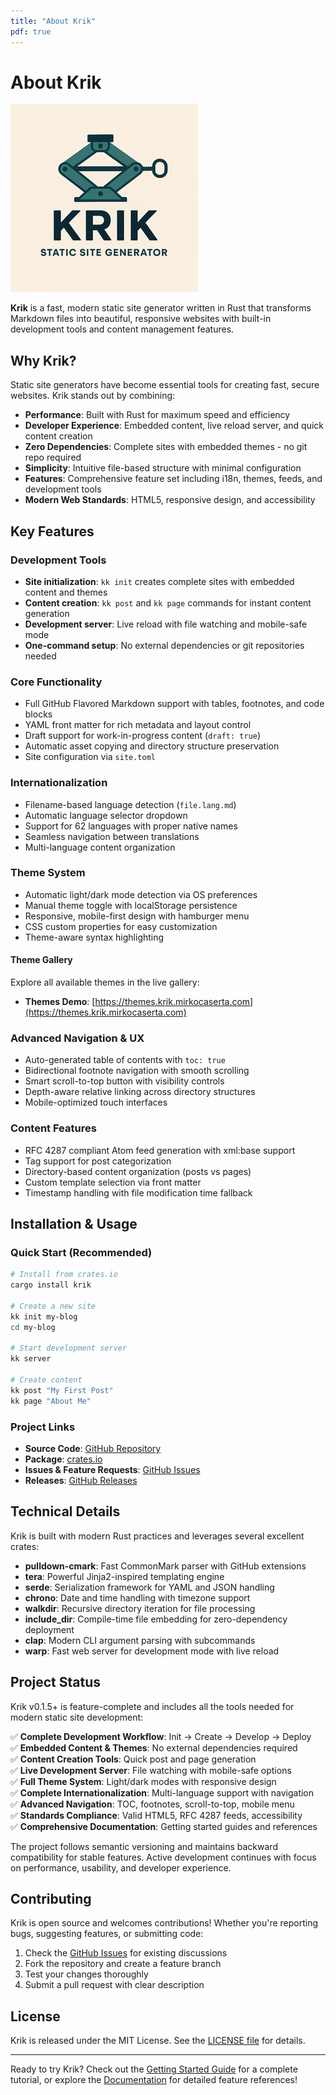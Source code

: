 ```yaml
---
title: "About Krik"
pdf: true
---
```


# About Krik

![Krik logo](../images/krik.png)

**Krik** is a fast, modern static site generator written in Rust that transforms
Markdown files into beautiful, responsive websites with built-in development
tools and content management features.

## Why Krik?

Static site generators have become essential tools for creating fast, secure
websites. Krik stands out by combining:

- **Performance**: Built with Rust for maximum speed and efficiency
- **Developer Experience**: Embedded content, live reload server, and quick
  content creation
- **Zero Dependencies**: Complete sites with embedded themes - no git repo
  required
- **Simplicity**: Intuitive file-based structure with minimal configuration
- **Features**: Comprehensive feature set including i18n, themes, feeds, and
  development tools
- **Modern Web Standards**: HTML5, responsive design, and accessibility

## Key Features

### Development Tools

- **Site initialization**: `kk init` creates complete sites with embedded
  content and themes
- **Content creation**: `kk post` and `kk page` commands for instant content
  generation
- **Development server**: Live reload with file watching and mobile-safe mode
- **One-command setup**: No external dependencies or git repositories needed

### Core Functionality

- Full GitHub Flavored Markdown support with tables, footnotes, and code blocks
- YAML front matter for rich metadata and layout control
- Draft support for work-in-progress content (`draft: true`)
- Automatic asset copying and directory structure preservation
- Site configuration via `site.toml`

### Internationalization

- Filename-based language detection (`file.lang.md`)
- Automatic language selector dropdown
- Support for 62 languages with proper native names
- Seamless navigation between translations
- Multi-language content organization

### Theme System

- Automatic light/dark mode detection via OS preferences
- Manual theme toggle with localStorage persistence
- Responsive, mobile-first design with hamburger menu
- CSS custom properties for easy customization
- Theme-aware syntax highlighting

#### Theme Gallery

Explore all available themes in the live gallery:

- **Themes Demo**:
  [https://themes.krik.mirkocaserta.com](https://themes.krik.mirkocaserta.com)

### Advanced Navigation & UX

- Auto-generated table of contents with `toc: true`
- Bidirectional footnote navigation with smooth scrolling
- Smart scroll-to-top button with visibility controls
- Depth-aware relative linking across directory structures
- Mobile-optimized touch interfaces

### Content Features

- RFC 4287 compliant Atom feed generation with xml:base support
- Tag support for post categorization
- Directory-based content organization (posts vs pages)
- Custom template selection via front matter
- Timestamp handling with file modification time fallback

## Installation & Usage

### Quick Start (Recommended)

```bash
# Install from crates.io
cargo install krik

# Create a new site
kk init my-blog
cd my-blog

# Start development server
kk server

# Create content
kk post "My First Post"
kk page "About Me"
```

### Project Links

- **Source Code**: [GitHub Repository](https://github.com/mcaserta/krik)
- **Package**: [crates.io](https://crates.io/crates/krik)
- **Issues & Feature Requests**:
  [GitHub Issues](https://github.com/mcaserta/krik/issues)
- **Releases**: [GitHub Releases](https://github.com/mcaserta/krik/releases)

## Technical Details

Krik is built with modern Rust practices and leverages several excellent crates:

- **pulldown-cmark**: Fast CommonMark parser with GitHub extensions
- **tera**: Powerful Jinja2-inspired templating engine
- **serde**: Serialization framework for YAML and JSON handling
- **chrono**: Date and time handling with timezone support
- **walkdir**: Recursive directory iteration for file processing
- **include_dir**: Compile-time file embedding for zero-dependency deployment
- **clap**: Modern CLI argument parsing with subcommands
- **warp**: Fast web server for development mode with live reload

## Project Status

Krik v0.1.5+ is feature-complete and includes all the tools needed for modern
static site development:

✅ **Complete Development Workflow**: Init → Create → Develop → Deploy  
✅ **Embedded Content & Themes**: No external dependencies required  
✅ **Content Creation Tools**: Quick post and page generation  
✅ **Live Development Server**: File watching with mobile-safe options  
✅ **Full Theme System**: Light/dark modes with responsive design  
✅ **Complete Internationalization**: Multi-language support with navigation  
✅ **Advanced Navigation**: TOC, footnotes, scroll-to-top, mobile menu  
✅ **Standards Compliance**: Valid HTML5, RFC 4287 feeds, accessibility  
✅ **Comprehensive Documentation**: Getting started guides and references

The project follows semantic versioning and maintains backward compatibility for
stable features. Active development continues with focus on performance,
usability, and developer experience.

## Contributing

Krik is open source and welcomes contributions! Whether you're reporting bugs,
suggesting features, or submitting code:

1. Check the [GitHub Issues](https://github.com/mcaserta/krik/issues) for
   existing discussions
2. Fork the repository and create a feature branch
3. Test your changes thoroughly
4. Submit a pull request with clear description

## License

Krik is released under the MIT License. See the
[LICENSE file](https://github.com/mcaserta/krik/blob/main/LICENSE) for details.

---

Ready to try Krik? Check out the
[Getting Started Guide](../posts/getting-started-guide.html) for a complete
tutorial, or explore the [Documentation](documentation.html) for detailed
feature references!
